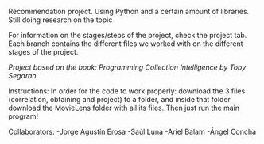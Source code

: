 Recommendation project. Using Python and a certain amount of libraries. Still doing research on the topic

For information on the stages/steps of the project, check the project tab.
Each branch contains the different files we worked with on the different stages of the project.

*Project based on the book: Programming Collection Intelligence by Toby Segaran*

Instructions:
In order for the code to work properly: download the 3 files (correlation, obtaining and project) to a folder, and inside that folder download the MovieLens folder with all its files.
Then just run the main program!

Collaborators: 
-Jorge Agustín Erosa
-Saúl Luna
-Ariel Balam
-Ángel Concha
